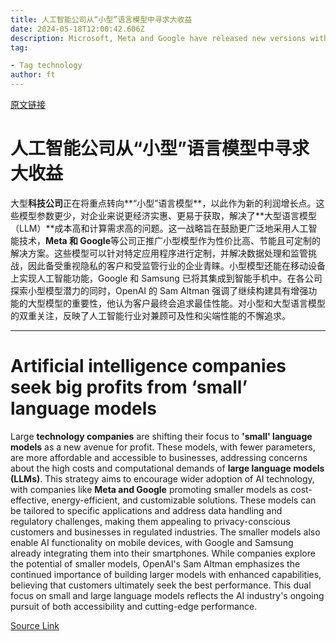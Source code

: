 ```yaml
---
title: 人工智能公司从“小型”语言模型中寻求大收益
date: 2024-05-18T12:00:42.606Z
description: Microsoft, Meta and Google have released new versions with fewer ‘parameters’ that are cheaper to build and train
tag: 

- Tag technology
author: ft
---
```


[原文链接](https://ft.com/content/359a5a31-1ab9-41ea-83aa-5b27d9b24ef9)

# 人工智能公司从“小型”语言模型中寻求大收益

大型**科技公司**正在将重点转向**“小型”语言模型**，以此作为新的利润增长点。这些模型参数更少，对企业来说更经济实惠、更易于获取，解决了**大型语言模型（LLM）**成本高和计算需求高的问题。这一战略旨在鼓励更广泛地采用人工智能技术，**Meta 和 Google**等公司正推广小型模型作为性价比高、节能且可定制的解决方案。这些模型可以针对特定应用程序进行定制，并解决数据处理和监管挑战，因此备受重视隐私的客户和受监管行业的企业青睐。小型模型还能在移动设备上实现人工智能功能，Google 和 Samsung 已将其集成到智能手机中。在各公司探索小型模型潜力的同时，OpenAI 的 Sam Altman 强调了继续构建具有增强功能的大型模型的重要性，他认为客户最终会追求最佳性能。对小型和大型语言模型的双重关注，反映了人工智能行业对兼顾可及性和尖端性能的不懈追求。

---

# Artificial intelligence companies seek big profits from ‘small’ language models

Large **technology companies** are shifting their focus to **'small' language models** as a new avenue for profit. These models, with fewer parameters, are more affordable and accessible to businesses, addressing concerns about the high costs and computational demands of **large language models (LLMs)**. This strategy aims to encourage wider adoption of AI technology, with companies like **Meta and Google** promoting smaller models as cost-effective, energy-efficient, and customizable solutions. These models can be tailored to specific applications and address data handling and regulatory challenges, making them appealing to privacy-conscious customers and businesses in regulated industries. The smaller models also enable AI functionality on mobile devices, with Google and Samsung already integrating them into their smartphones. While companies explore the potential of smaller models, OpenAI's Sam Altman emphasizes the continued importance of building larger models with enhanced capabilities, believing that customers ultimately seek the best performance. This dual focus on small and large language models reflects the AI industry's ongoing pursuit of both accessibility and cutting-edge performance.

[Source Link](https://ft.com/content/359a5a31-1ab9-41ea-83aa-5b27d9b24ef9)

